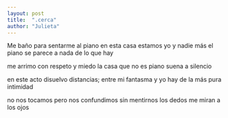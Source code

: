 ```yaml
---
layout: post
title:  ".cerca"
author: "Julieta"
---
```


Me baño para sentarme
al piano
en esta casa estamos yo
y nadie más 
el piano se parece
a nada de lo que hay

me arrimo con respeto
y miedo
la casa que no es piano
suena a silencio 

en este acto
disuelvo distancias;
entre mi fantasma
y yo
hay de la más pura
intimidad

no nos tocamos
pero nos confundimos
sin mentirnos
los dedos me miran
a los ojos
